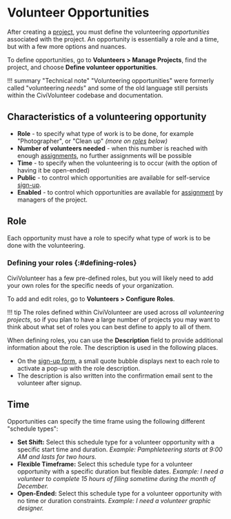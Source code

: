 # Volunteer Opportunities

After creating a [project](../projects), you must define the volunteering *opportunities* associated with the project. An opportunity is essentially a role and a time, but with a few more options and nuances.

To define opportunities, go to **Volunteers > Manage Projects**, find the project, and choose **Define volunteer opportunities**.


!!! summary "Technical note"
    "Volunteering opportunities" were formerly called "volunteering *needs*" and some of the old language still persists within the CiviVolunteer codebase and documentation.


## Characteristics of a volunteering opportunity

* **Role** - to specify what type of work is to be done, for example "Photographer", or "Clean up" *(more on [roles](#role) below)*
* **Number of volunteers needed** - when this number is reached with enough [assignments](../assignments), no further assignments will be possible
* **Time** - to specify when the volunteering is to occur (with the option of having it be open-ended)
* **Public** - to control which opportunities are available for self-service [sign-up](../sign-up-form).
* **Enabled** - to control which opportunities are available for [assignment](../assignments) by managers of the project.



## Role

Each opportunity must have a role to specify what type of work is to be done with the volunteering.

### Defining your roles {:#defining-roles}

CiviVolunteer has a few pre-defined roles, but you will likely need to add your own roles for the specific needs of your organization.

To add and edit roles, go to **Volunteers > Configure Roles**.

!!! tip
    The roles defined within CiviVolunteer are used across *all volunteering projects*, so if you plan to have a large number of projects you may want to think about what set of roles you can best define to apply to all of them.

When defining roles, you can use the **Description** field to provide additional information about the role. The description is used in the following places. 

* On the [sign-up form](../sign-up-form), a small quote bubble displays next to each role to activate a pop-up with the role description.
* The description is also written into the confirmation email sent to the volunteer after signup.


## Time

Opportunities can specify the time frame using the following different "schedule types":

* **Set Shift:** Select this schedule type for a volunteer opportunity with a specific start time and duration. *Example: Pamphleteering starts at 9:00 AM and lasts for two hours.*
* **Flexible Timeframe:** Select this schedule type for a volunteer opportunity with a specific duration but flexible dates. *Example: I need a volunteer to complete 15 hours of filing sometime during the month of December.*
* **Open-Ended:** Select this schedule type for a volunteer opportunity with no time or duration constraints. *Example: I need a volunteer graphic designer.*


